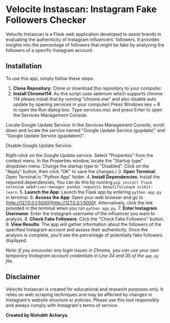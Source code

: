 # Velocite Instascan: Instagram Fake Followers Checker

Velocite Instascan is a Flask web application developed to assist brands in evaluating the authenticity of Instagram influencers' followers. It provides insights into the percentage of followers that might be fake by analyzing the followers of a specific Instagram account.

## Installation

To use this app, simply follow these steps:

1. **Clone Repository**: Clone or download this repository to your computer.
2. **Install Chrome114**: As this script uses selenium which supports chrome 114 please install that by running "chrome.exe" and also disable auto update by opening services in your computer(    Press Windows key + R to open the Run dialog box.
    Type services.msc and press Enter to open the Services Management Console.

Locate Google Update Service:
In the Services Management Console, scroll down and locate the service named "Google Update Service (gupdate)" and "Google Update Service (gupdatem)".

Disable Google Update Service:

Right-click on the Google Update service.
Select "Properties" from the context menu.
In the Properties window, locate the "Startup type" dropdown menu.
Change the startup type to "Disabled".
Click on the "Apply" button, then click "OK" to save the changes.)
3. **Open Terminal**: Open Terminal in "Python App" folder. 
4. **Install Dependencies**: Install the required dependencies, You can do this by running `pip install Flask selenium webdriver-manager pandas requests beautifulsoup4 scikit-learn`.
5. **Launch the App**: Launch the Flask app by entering `python app.py` in terminal.
6. **Access the App**: Open your web browser and go to [http://127.0.0.1:5000](http://127.0.0.1:5000). Alternatively, click the link provided in the terminal when you run `python app.py`.
7. **Enter Instagram Username**: Enter the Instagram username of the influencer you want to analyze.
8. **Check Fake Followers**: Click the "Check Fake Followers" button.
9. **View Results**: The app will gather information about the followers of the specified Instagram account and assess their authenticity. Once the analysis is complete, you'll see the percentage of potentially fake followers displayed.

*Note: If you encounter any login issues in Chrome, you can use your own temporary Instagram account credentials in Line 34 and 35 of the `app.py` file.*

## Disclaimer

Velocite Instascan is created for educational and research purposes only. It relies on web scraping techniques and may be affected by changes in Instagram's website structure or policies. Please use this tool responsibly and always comply with Instagram's terms of service.

**Created by Rishabh Acharya.**
